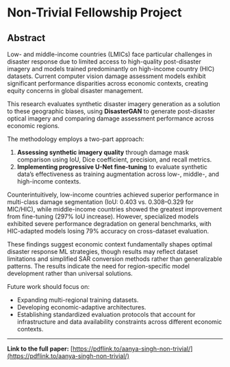 # Non-Trivial Fellowship Project

## Abstract

Low- and middle-income countries (LMICs) face particular challenges in disaster response due to limited access to high-quality post-disaster imagery and models trained predominantly on high-income country (HIC) datasets. Current computer vision damage assessment models exhibit significant performance disparities across economic contexts, creating equity concerns in global disaster management.

This research evaluates synthetic disaster imagery generation as a solution to these geographic biases, using **DisasterGAN** to generate post-disaster optical imagery and comparing damage assessment performance across economic regions.

The methodology employs a two-part approach:

1. **Assessing synthetic imagery quality** through damage mask comparison using IoU, Dice coefficient, precision, and recall metrics.
2. **Implementing progressive U-Net fine-tuning** to evaluate synthetic data’s effectiveness as training augmentation across low-, middle-, and high-income contexts.

Counterintuitively, low-income countries achieved superior performance in multi-class damage segmentation (IoU: 0.403 vs. 0.308–0.329 for MIC/HIC), while middle-income countries showed the greatest improvement from fine-tuning (297% IoU increase). However, specialized models exhibited severe performance degradation on general benchmarks, with HIC-adapted models losing 79% accuracy on cross-dataset evaluation.

These findings suggest economic context fundamentally shapes optimal disaster response ML strategies, though results may reflect dataset limitations and simplified SAR conversion methods rather than generalizable patterns. The results indicate the need for region-specific model development rather than universal solutions.

Future work should focus on:

- Expanding multi-regional training datasets.
- Developing economic-adaptive architectures.
- Establishing standardized evaluation protocols that account for infrastructure and data availability constraints across different economic contexts.

---

**Link to the full paper:** [https://pdflink.to/aanya-singh-non-trivial/](https://pdflink.to/aanya-singh-non-trivial/)
